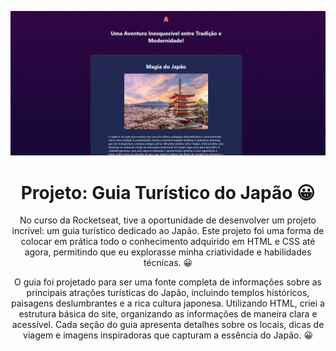 <p align="center">
     <img src="Assests/readme.png" alt="Templo japones" id="Foto_1">
 </p>

<h1 align="center">
Projeto: Guia Turístico do Japão
 &#128512;
</h1>

<p align="center">
No curso da Rocketseat, tive a oportunidade de desenvolver um projeto incrível: um guia turístico dedicado ao Japão. Este projeto foi uma forma de colocar em prática todo o conhecimento adquirido em HTML e CSS até agora, permitindo que eu explorasse minha criatividade e habilidades técnicas.
 &#128512;
</p>

<p align="center">
O guia foi projetado para ser uma fonte completa de informações sobre as principais atrações turísticas do Japão, incluindo templos históricos, paisagens deslumbrantes e a rica cultura japonesa. Utilizando HTML, criei a estrutura básica do site, organizando as informações de maneira clara e acessível. Cada seção do guia apresenta detalhes sobre os locais, dicas de viagem e imagens inspiradoras que capturam a essência do Japão.
 &#128512;
</p>
